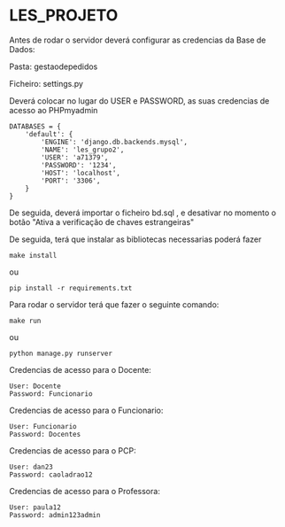# LES_PROJETO

Antes de rodar o servidor deverá configurar as credencias da Base de Dados:

Pasta: gestaodepedidos

Ficheiro: settings.py

Deverá colocar no lugar do USER e PASSWORD, as suas credencias de acesso ao PHPmyadmin

    DATABASES = {
        'default': {
            'ENGINE': 'django.db.backends.mysql',
            'NAME': 'les_grupo2',
            'USER': 'a71379',
            'PASSWORD': '1234',
            'HOST': 'localhost',
            'PORT': '3306',
        }
    }

De seguida, deverá importar o ficheiro bd.sql , e desativar no momento o botão "Ativa a verificação de chaves estrangeiras"

De seguida, terá que instalar as bibliotecas necessarias poderá fazer 
    
    make install

ou

    pip install -r requirements.txt

Para rodar o servidor terá que fazer o seguinte comando:

    make run

ou 

    python manage.py runserver



Credencias de acesso para o Docente:

    User: Docente
    Password: Funcionario


Credencias de acesso para o Funcionario:

    User: Funcionario
    Password: Docentes

Credencias de acesso para o PCP:

    User: dan23
    Password: caoladrao12

Credencias de acesso para o Professora:

    User: paula12
    Password: admin123admin
